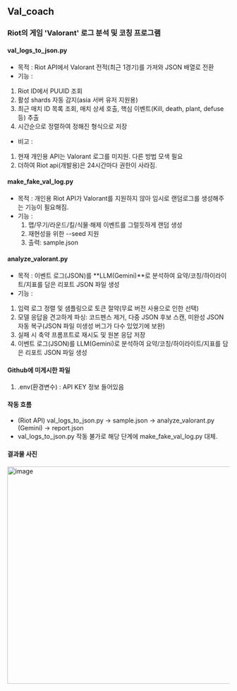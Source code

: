 ## Val_coach  
### Riot의 게임 'Valorant' 로그 분석 및 코칭 프로그램
#### val_logs_to_json.py
- 목적 : Riot API에서 Valorant 전적(최근 1경기)를 가져와 JSON 배열로 전환
- 기능 :
1. Riot ID에서 PUUID 조회
2. 활성 shards 자동 감지(asia 서버 유저 지원용)
3. 최근 매치 ID 목록 조회, 매치 상세 호출, 핵심 이벤트(Kill, death, plant, defuse등) 추출
4. 시간순으로 정렬하여 정해진 형식으로 저장
- 비고 :
1. 현재 개인용 API는 Valorant 로그를 미지원. 다른 방법 모색 필요
2. 더하여 Riot api(개발용)은 24시간마다 권한이 사라짐.
   
#### make_fake_val_log.py
- 목적 : 개인용 Riot API가 Valorant를 지원하지 않아 임시로 랜덤로그를 생성해주는 기능이 필요해짐.
- 기능 :
  1. 맵/무기/라운드/킬/식물·해제 이벤트를 그럴듯하게 랜덤 생성
  2. 재현성을 위한 --seed 지원
  3. 출력: sample.json

#### analyze_valorant.py
- 목적 : 이벤트 로그(JSON)를 **LLM(Gemini)**로 분석하여 요약/코칭/하이라이트/지표를 담은 리포트 JSON 파일 생성
- 기능 :
1. 입력 로그 정렬 및 샘플링으로 토큰 절약(무료 버전 사용으로 인한 선택)
2. 모델 응답을 견고하게 파싱: 코드펜스 제거, 다중 JSON 후보 스캔, 미완성 JSON 자동 복구(JSON 파일 미생성 버그가 다수 있었기에 보완)
3. 실패 시 축약 프롬프트로 재시도 및 원본 응답 저장
4. 이벤트 로그(JSON)를 LLM(Gemini)로 분석하여 요약/코칭/하이라이트/지표를 담은 리포트 JSON 파일 생성

#### Github에 미게시한 파일
1. .env(환경변수) : API KEY 정보 들어있음

#### 작동 흐름
- (Riot API) val_logs_to_json.py → sample.json → analyze_valorant.py (Gemini) → report.json
- val_logs_to_json.py 작동 불가로 해당 단계에 make_fake_val_log.py 대체.

#### 결과물 사진
<img width="1282" height="492" alt="image" src="https://github.com/user-attachments/assets/8e4f8497-4bfa-450e-9fc6-d5dd5ba4ba5f" />
